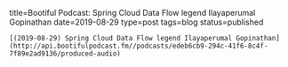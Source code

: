 
title=Bootiful Podcast: Spring Cloud Data Flow legend Ilayaperumal Gopinathan
date=2019-08-29
type=post
tags=blog
status=published
~~~~~~
[(2019-08-29) Spring Cloud Data Flow legend Ilayaperumal Gopinathan](http://api.bootifulpodcast.fm//podcasts/edeb6cb9-294c-41f6-8c4f-7f89e2ad9136/produced-audio) 
            